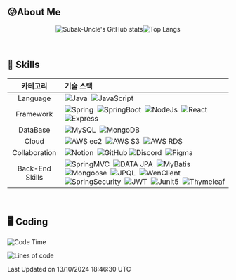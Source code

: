 ##  😝About Me
<div align="center">
<!-- ![Subak-Uncle's GitHub stats](https://github-readme-stats-sigma-five.vercel.app/api?username=Subak-Uncle&show_icons=true&theme=gruvbox) -->

![Subak-Uncle's GitHub stats](https://github-readme-stats.vercel.app/api?username=Subak-Uncle&show_icons=true&theme=radical)![Top Langs](https://github-readme-stats-sigma-five.vercel.app/api/top-langs/?username=Subak-Uncle&layout=compact&theme=graywhite)

</div>

<br>

## 🐾 Skills

<div align="center">
  
|카테고리|기술 스택|
|:---:|:---|
|Language|![Java](https://img.shields.io/badge/Java-007396?style=flat)&nbsp; ![JavaScript](https://img.shields.io/badge/JavaScript-F7DF1E?style=flat&logo=javascript&logoColor=white)|
|Framework|![Spring](https://img.shields.io/badge/Spring-6DB33F?style=flat&logo=spring&logoColor=white)&nbsp; ![SpringBoot](https://img.shields.io/badge/SpringBoot-6DB33F?style=flat&logo=springboot&logoColor=white)&nbsp; ![NodeJs](https://img.shields.io/badge/Node.js-339933?style=flat&logo=Node.js&logoColor=white)&nbsp; ![React](https://img.shields.io/badge/React.js-61DAFB?style=flat&logo=React&logoColor=black)&nbsp; ![Express](https://img.shields.io/badge/Express-000000?style=flat&logo=Express&logoColor=white)|
|DataBase|![MySQL](https://img.shields.io/badge/MySQL-4479A1?style=flat&logo=MySQL&logoColor=white)&nbsp; ![MongoDB](https://img.shields.io/badge/MongoDB-47A248?style=flat&logo=MongoDB&logoColor=white)|
|Cloud|![AWS ec2](https://img.shields.io/badge/EC2-FF9900?style=flat&logo=amazonec2&logoColor=white)&nbsp; ![AWS S3](https://img.shields.io/badge/S3-569A31?style=flat&logo=amazons3&logoColor=white)&nbsp; ![AWS RDS](https://img.shields.io/badge/RDS-527FFF?style=flat&logo=amazonrds&logoColor=white)|
|Collaboration|![Notion](https://img.shields.io/badge/notion-000000?style=flat&logo=Notion&logoColor=white)&nbsp; ![GitHub](https://img.shields.io/badge/Github-181717?style=flat&logo=github&logoColor=white) ![Discord](https://img.shields.io/badge/Discord-5865F2?style=flat&logo=discord&logoColor=white)&nbsp; ![Figma](https://img.shields.io/badge/Figma-F24E1E?style=flat&logo=figma&logoColor=white)|
|Back-End Skills|![SpringMVC](https://img.shields.io/badge/SpringMVC-6DB33F?style=flat)&nbsp; ![DATA JPA](https://img.shields.io/badge/DATA_JPA-AA344D?style=flat)&nbsp; ![MyBatis](https://img.shields.io/badge/MyBatis-000000?style=flat)&nbsp; ![Mongoose](https://img.shields.io/badge/Mongoose-880000?style=flat&logo=mongoose&logoColor=white)&nbsp; ![JPQL](https://img.shields.io/badge/JPQL-46C3D0?style=flat)&nbsp; ![WenClient](https://img.shields.io/badge/WebClient-FECC00?style=flat)&nbsp; ![SpringSecurity](https://img.shields.io/badge/SpringSecurity-6DB33F?style=flat&logo=springsecurity&logoColor=white)&nbsp; ![JWT](https://img.shields.io/badge/JWT-000000?style=flat&logo=jsonwebtokens&logoColor=white)&nbsp; ![Junit5](https://img.shields.io/badge/Junit5-25A162?style=flat&logo=junit5&logoColor=white)&nbsp; ![Thymeleaf](https://img.shields.io/badge/Thymeleaf-005F0F?style=flat&logo=thymeleaf&logoColor=white)|

</div>

<br />

## 🖥️ Coding

<!--START_SECTION:waka-->
![Code Time](http://img.shields.io/badge/Code%20Time-470%20hrs%205%20mins-blue)

![Lines of code](https://img.shields.io/badge/%EC%A0%80%EB%8A%94%20%EC%97%AC%ED%83%9C%EA%B9%8C%EC%A7%80%20-17.0%20million%20%EC%A4%84%EC%9D%98%20%EC%BD%94%EB%93%9C%EB%A5%BC%20%EC%9E%91%EC%84%B1%ED%96%88%EC%96%B4%EC%9A%94.-blue)


 Last Updated on 13/10/2024 18:46:30 UTC
<!--END_SECTION:waka-->

<!--
## 🎬 Projects
|프로젝트 명|프로젝트 소개|사용기술|기간|홈페이지|
|:---:|:---:|:---:|:---:|:---:|
|[MBTI <br> 자판기](https://github.com/MTVS-Server/finalProject)|12가지의 2지 선다형 질문으로 사용자의 MBTI를 도출해주는 서비스|![java](https://img.shields.io/badge/Java-11-3876BF?style=flat)&nbsp;![jsp](https://img.shields.io/badge/JSP-ED7D31?style=flat) <br> ![Servlet](https://img.shields.io/badge/Servlet-F8BDEB?style=flat)&nbsp;|2023.06.09 ~ 2023.06.12| - |
| [어드레감디?](https://github.com/MTVS-third-study/adregamdi) | 제주도 여행 플래너 사이트 | ![java](https://img.shields.io/badge/Java-11-3876BF?style=flat)&nbsp; ![spring](https://img.shields.io/badge/Spring-5.2.9-3CB371?style=flat)&nbsp; ![springBoot](https://img.shields.io/badge/SpringBoot-2.7.13-3CB371?style=flat)&nbsp; ![DATA JPA](https://img.shields.io/badge/JPA-2.7.13-AA344D?style=flat)&nbsp; ![MyBatis](https://img.shields.io/badge/MyBatis-3.5.13-000000?style=flat)&nbsp;  ![Junit5](https://img.shields.io/badge/Junit5-5.9.1-25A162?style=flat&logo=junit5&logoColor=white)&nbsp; ![Thymeleaf](https://img.shields.io/badge/Thymeleaf-3.0.15-005F0F?style=flat&logo=thymeleaf&logoColor=white)&nbsp; ![MySQL](https://img.shields.io/badge/MySQL-8.0.28-4479A1?style=flat&logo=mysql&logoColor=white)|2023.07.10 ~ 2023.07.31|http://adregamdi.site(중지)|
|[러닝하이](https://github.com/cca-ffodregamdi) | 전국 러닝 코스 추천 사이트 | ![java](https://img.shields.io/badge/Java-17-3876BF?style=flat)&nbsp; ![spring](https://img.shields.io/badge/Spring-6.0.8-3CB371?style=flat)&nbsp; ![SpringBoot](https://img.shields.io/badge/SpringBoot-3.0.6-3CB371?style=flat)&nbsp; ![SpringSecurity](https://img.shields.io/badge/SpringSecurity-6.0.3-6DB33F?style=flat&logo=springsecurity&logoColor=white)&nbsp; ![JWT](https://img.shields.io/badge/JWT-000000?style=flat&logo=jsonwebtokens&logoColor=white)&nbsp; ![DATA JPA](https://img.shields.io/badge/JPA-2.7.15-AA344D?style=flat)&nbsp; ![MyBatis](https://img.shields.io/badge/MyBatis-3.0.2-000000?style=flat)&nbsp;  ![Junit5](https://img.shields.io/badge/Junit5-5.9.1-25A162?style=flat&logo=junit5&logoColor=white)&nbsp; ![MySQL](https://img.shields.io/badge/MySQL-8.0.28-4479A1?style=flat&logo=mysql&logoColor=white)&nbsp; ![MongoDB](https://img.shields.io/badge/MongoDB-4.8.1-47A248?style=flat&logo=MongoDB&logoColor=white) | 2023.08.01 ~ 진행중 | https://running-hi.com |
|[입국 시뮬레이션](https://github.com/Subak-Uncle/english-education)|[미드나잇캠프] - 미국 입국 시뮬레이션을 통한 영어 교육 게임|![nodeJs](https://img.shields.io/badge/NodeJs-18.17.12-339933?style=flat&logo=nodedotjs&logoColor=white)&nbsp; ![nodemon](https://img.shields.io/badge/Nodemon-3.0.1-76D04B?style=flat&logo=nodemon&logoColor=white)&nbsp; ![dotenv](https://img.shields.io/badge/.env-16.3.1-ECD53F?style=flat&logo=dotenv&logoColor=white)&nbsp; ![axios](https://img.shields.io/badge/Axios-1.5.0-5A29E4?style=flat&logo=axios&logoColor=white)&nbsp; ![MySQL](https://img.shields.io/badge/MySQL-8.0.28-4479A1?style=flat&logo=mysql&logoColor=white)|2023.08.29 ~ 2023.08.31| https://youtu.be/iqg74JcQpQM |
| [커플 AI 사진 생성](https://github.com/hot-gamza) | 생성형 AI를 활용한 커플 이미지 생성 사이트 | ![java](https://img.shields.io/badge/Java-11-3876BF?style=flat)&nbsp; ![spring](https://img.shields.io/badge/Spring-5.2.9-3CB371?style=flat)&nbsp; ![SpringBoot](https://img.shields.io/badge/SpringBoot-2.7.15-3CB371?style=flat)&nbsp; ![SpringSecurity](https://img.shields.io/badge/SpringSecurity-5.7.10-6DB33F?style=flat&logo=springsecurity&logoColor=white)&nbsp; ![JWT](https://img.shields.io/badge/JWT-000000?style=flat&logo=jsonwebtokens&logoColor=white)&nbsp; ![DATA JPA](https://img.shields.io/badge/JPA-3.0.5-AA344D?style=flat)&nbsp; ![WenClient](https://img.shields.io/badge/WebClient-FECC00?style=flat)&nbsp; ![Junit5](https://img.shields.io/badge/Junit5-5.9.1-25A162?style=flat&logo=junit5&logoColor=white)&nbsp; ![MySQL](https://img.shields.io/badge/MySQL-8.0.28-4479A1?style=flat&logo=mysql&logoColor=white) |2023.09.01 ~ 2023.09.27|https://loveloveshot.com(중지)|
|[도로 위 성동구](https://github.com/fixplzz)| [피우다 프로젝트 - 성동구 공공서비스 해결 SW] 시설물 관리, 간편 QR 코드 케어 서비스 | ![java](https://img.shields.io/badge/Java-17-3876BF?style=flat)&nbsp; ![spring](https://img.shields.io/badge/Spring-6.0.8-3CB371?style=flat)&nbsp; ![SpringBoot](https://img.shields.io/badge/SpringBoot-3.0.6-3CB371?style=flat)&nbsp; ![SpringSecurity](https://img.shields.io/badge/SpringSecurity-6.0.3-6DB33F?style=flat&logo=springsecurity&logoColor=white)&nbsp; ![JWT](https://img.shields.io/badge/JWT-000000?style=flat&logo=jsonwebtokens&logoColor=white)&nbsp; ![DATA JPA](https://img.shields.io/badge/JPA-2.7.15-AA344D?style=flat)&nbsp; ![MyBatis](https://img.shields.io/badge/MyBatis-3.0.2-000000?style=flat)&nbsp;  ![Junit5](https://img.shields.io/badge/Junit5-5.9.1-25A162?style=flat&logo=junit5&logoColor=white)&nbsp; ![MySQL](https://img.shields.io/badge/MySQL-8.0.28-4479A1?style=flat&logo=mysql&logoColor=white)&nbsp; | 2023.10.01 ~ 2023.11.30 | - |
-->

<!-- 
|[랜덤 버거<br>만들기](https://github.com/mtvs-server-second-study/random-burger)|4단계를 거쳐 복불복 재료를 선택하여<br>만드는 랜덤 버거 텍스트 게임|![java](https://img.shields.io/badge/Java-11-3876BF?style=flat)&nbsp; ![spring](https://img.shields.io/badge/Spring-5.2.9-3CB371?style=flat)&nbsp;|2023.06.16 ~ 2023.06.20| - |
|[DEVELNOM](https://github.com/mtvs-server-second-study/developer-agency)|개발자 소개 사이트|![java](https://img.shields.io/badge/Java-11-3876BF?style=flat)&nbsp; ![spring](https://img.shields.io/badge/Spring-5.2.9-3CB371?style=flat)&nbsp; ![SpringBoot](https://img.shields.io/badge/SpringBoot-2.7.12-3CB371?style=flat)&nbsp; ![MySQL](https://img.shields.io/badge/MySQL-8.0.33-4479A1?style=flat&logo=mysql&logoColor=white) |2023.06.21 ~ 2023.06.29| - |
|[닮은 연예인 찾기]|네이버 Clova Face Recognition, TMDB API를 활용한 닮은 연예인 사진 찾기 사이트||2023.07.07 ~ 2023.07.09| - | 

-->



